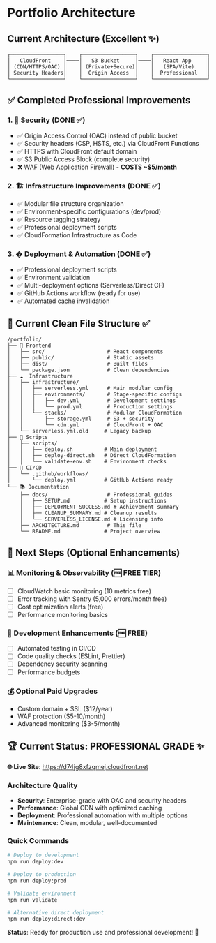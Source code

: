 # Portfolio Architecture

## Current Architecture (Excellent ✨)

```
┌─────────────────┐    ┌─────────────────┐    ┌─────────────────┐
│   CloudFront    │────│   S3 Bucket     │────│   React App     │
│ (CDN/HTTPS/OAC) │    │ (Private+Secure)│    │   (SPA/Vite)    │
│ Security Headers│    │  Origin Access  │    │  Professional   │
└─────────────────┘    └─────────────────┘    └─────────────────┘
```

## ✅ Completed Professional Improvements

### 1. 🔐 Security (DONE ✅)
- ✅ Origin Access Control (OAC) instead of public bucket
- ✅ Security headers (CSP, HSTS, etc.) via CloudFront Functions
- ✅ HTTPS with CloudFront default domain
- ✅ S3 Public Access Block (complete security)
- ❌ WAF (Web Application Firewall) - **COSTS ~$5/month**

### 2. 🏗️ Infrastructure Improvements (DONE ✅)
- ✅ Modular file structure organization
- ✅ Environment-specific configurations (dev/prod)
- ✅ Resource tagging strategy
- ✅ Professional deployment scripts
- ✅ CloudFormation Infrastructure as Code

### 3. � Deployment & Automation (DONE ✅)
- ✅ Professional deployment scripts
- ✅ Environment validation
- ✅ Multi-deployment options (Serverless/Direct CF)
- ✅ GitHub Actions workflow (ready for use)
- ✅ Automated cache invalidation

## 📁 Current Clean File Structure ✅

```
/portfolio/
├── 📱 Frontend
│   ├── src/                    # React components  
│   ├── public/                 # Static assets
│   ├── dist/                   # Built files
│   └── package.json            # Clean dependencies
├── ☁️  Infrastructure  
│   ├── infrastructure/
│   │   ├── serverless.yml      # Main modular config
│   │   ├── environments/       # Stage-specific configs
│   │   │   ├── dev.yml         # Development settings
│   │   │   └── prod.yml        # Production settings
│   │   └── stacks/             # Modular CloudFormation
│   │       ├── storage.yml     # S3 + security
│   │       └── cdn.yml         # CloudFront + OAC
│   └── serverless.yml.old     # Legacy backup
├── 🚀 Scripts
│   ├── scripts/
│   │   ├── deploy.sh          # Main deployment
│   │   ├── deploy-direct.sh   # Direct CloudFormation  
│   │   └── validate-env.sh    # Environment checks
├── 🔄 CI/CD
│   └── .github/workflows/
│       └── deploy.yml         # GitHub Actions ready
└── 📚 Documentation
    ├── docs/                   # Professional guides
    │   ├── SETUP.md           # Setup instructions
    │   ├── DEPLOYMENT_SUCCESS.md # Achievement summary
    │   ├── CLEANUP_SUMMARY.md # Cleanup results
    │   └── SERVERLESS_LICENSE.md # Licensing info
    ├── ARCHITECTURE.md         # This file
    └── README.md              # Project overview
```

## 🔮 Next Steps (Optional Enhancements)

### 📊 Monitoring & Observability (🆓 FREE TIER)
- [ ] CloudWatch basic monitoring (10 metrics free)
- [ ] Error tracking with Sentry (5,000 errors/month free)
- [ ] Cost optimization alerts (free)
- [ ] Performance monitoring basics

### 🧪 Development Enhancements (🆓 FREE)
- [ ] Automated testing in CI/CD
- [ ] Code quality checks (ESLint, Prettier)
- [ ] Dependency security scanning
- [ ] Performance budgets

### 💰 Optional Paid Upgrades
- Custom domain + SSL ($12/year)
- WAF protection ($5-10/month)
- Advanced monitoring ($3-5/month)

## 🏆 Current Status: PROFESSIONAL GRADE ✨

**🌐 Live Site**: https://d74jg8xfzqmej.cloudfront.net

### Architecture Quality
- **Security**: Enterprise-grade with OAC and security headers
- **Performance**: Global CDN with optimized caching
- **Deployment**: Professional automation with multiple options
- **Maintenance**: Clean, modular, well-documented

### Quick Commands
```bash
# Deploy to development
npm run deploy:dev

# Deploy to production  
npm run deploy:prod

# Validate environment
npm run validate

# Alternative direct deployment
npm run deploy:direct:dev
```

**Status**: Ready for production use and professional development! 🚀

